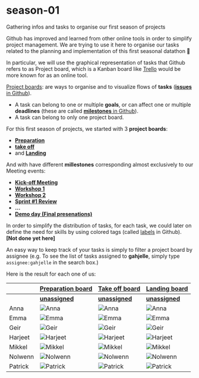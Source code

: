 # season-01

Gathering infos and tasks to organise our first season of projects

Github has improved and learned from other online tools in order to simplify project management. We are trying to use it here to organise our tasks related to the planning and implementation of this first seasonal datathon :100:


In particular, we will use the graphical representation of tasks that Github refers to as Project board, which is a Kanban board like [Trello](https://trello.com/b/TBUZ7pE5/kanban-board-example-w-scrum) would be more known for as an online tool.

[Project boards](https://github.com/DataForGood-Norway/season-01/projects): are ways to organise and to visualize flows of __tasks__ ([**issues** in Github](https://github.com/DataForGood-Norway/season-01/issues)).

  * A task can belong to one or multiple __goals__, or can affect one or multiple __deadlines__ (these are called [**milestones** in Github](https://github.com/DataForGood-Norway/season-01/milestones)).
  * A task can belong to only one project board.
  
  
  For this first season of projects, we started with 3 __project boards__:
  
  * [**Preparation**](https://github.com/DataForGood-Norway/season-01/projects/1)
  * [**take off**](https://github.com/DataForGood-Norway/season-01/projects/2)
  * and [**Landing**](https://github.com/DataForGood-Norway/season-01/projects/3)
  
  
  And with have different __millestones__ corresponding almost exclusively to our Meeting events:
  
 * [**Kick-off Meeting**](https://github.com/DataForGood-Norway/season-01/milestone/1)
 * [**Workshop 1**](https://github.com/DataForGood-Norway/season-01/milestone/2)
 * [**Workshop 2**](https://github.com/DataForGood-Norway/season-01/milestone/3)
 * [**Sprint #1 Review**](https://github.com/DataForGood-Norway/season-01/milestone/4)
 * **...**
 * [**Demo day (Final presenations)**](https://github.com/DataForGood-Norway/season-01/milestone/8)



In order to simplify the distribution of tasks, for each task, we could later on define the need for skills by using colored tags (called [labels](https://github.com/DataForGood-Norway/season-01/labels) in Github). **[Not done yet here]**

An easy way to keep track of your tasks is simply to filter a project board by assignee (e.g. To see the list of tasks assigned to __gahjelle__, simply type `assignee:gahjelle` in the search box.)

Here is the result for each one of us:



|         |                                           [Preparation board](https://github.com/DataForGood-Norway/season-01/projects/1)                                            |                                            [Take off board](https://github.com/DataForGood-Norway/season-01/projects/2)                                            |                                            [Landing board](https://github.com/DataForGood-Norway/season-01/projects/3)                                             |
|---------|--------------------------------------------------------------------------------------------------------------------------------------------------------------------|--------------------------------------------------------------------------------------------------------------------------------------------------------------------|--------------------------------------------------------------------------------------------------------------------------------------------------------------------|
|         | [**unassigned**](https://github.com/DataForGood-Norway/season-01/projects/1?card_filter_query=no%3Aassignee)                                                       | [**unassigned**](https://github.com/DataForGood-Norway/season-01/projects/2?card_filter_query=no%3Aassignee)                                                       | [**unassigned**](https://github.com/DataForGood-Norway/season-01/projects/3?card_filter_query=no%3Aassignee)                                                       |
| Anna    | ![Anna](https://github.com/ankhek.png?size=64)[](https://github.com/DataForGood-Norway/season-01/projects/1?card_filter_query=assignee%3Aankhek)                   | ![Anna](https://github.com/ankhek.png?size=64)[](https://github.com/DataForGood-Norway/season-01/projects/1?card_filter_query=assignee%3Aankhek)                   | ![Anna](https://github.com/ankhek.png?size=64)[](https://github.com/DataForGood-Norway/season-01/projects/1?card_filter_query=assignee%3Aankhek)                   |
| Emma    | ![Emma](https://github.com/makingwaves27.png?size=64)[](https://github.com/DataForGood-Norway/season-01/projects/1?card_filter_query=assignee%3Amakingwaves27)     | ![Emma](https://github.com/makingwaves27.png?size=64)[](https://github.com/DataForGood-Norway/season-01/projects/1?card_filter_query=assignee%3Amakingwaves27)     | ![Emma](https://github.com/makingwaves27.png?size=64)[](https://github.com/DataForGood-Norway/season-01/projects/1?card_filter_query=assignee%3Amakingwaves27)     |
| Geir    | ![Geir](https://github.com/gahjelle.png?size=64)[](https://github.com/DataForGood-Norway/season-01/projects/1?card_filter_query=assignee%3Agahjelle)               | ![Geir](https://github.com/gahjelle.png?size=64)[](https://github.com/DataForGood-Norway/season-01/projects/1?card_filter_query=assignee%3Agahjelle)               | ![Geir](https://github.com/gahjelle.png?size=64)[](https://github.com/DataForGood-Norway/season-01/projects/1?card_filter_query=assignee%3Agahjelle)               |
| Harjeet | ![Harjeet](https://github.com/tanyuu.png?size=64)[](https://github.com/DataForGood-Norway/season-01/projects/1?card_filter_query=assignee%3Atanyuu)                | ![Harjeet](https://github.com/tanyuu.png?size=64)[](https://github.com/DataForGood-Norway/season-01/projects/1?card_filter_query=assignee%3Atanyuu)                | ![Harjeet](https://github.com/tanyuu.png?size=64)[](https://github.com/DataForGood-Norway/season-01/projects/1?card_filter_query=assignee%3Atanyuu)                |
| Mikkel  | ![Mikkel](https://github.com/mikkelantonsen.png?size=64)[](https://github.com/DataForGood-Norway/season-01/projects/1?card_filter_query=assignee%3Amikkelantonsen) | ![Mikkel](https://github.com/mikkelantonsen.png?size=64)[](https://github.com/DataForGood-Norway/season-01/projects/1?card_filter_query=assignee%3Amikkelantonsen) | ![Mikkel](https://github.com/mikkelantonsen.png?size=64)[](https://github.com/DataForGood-Norway/season-01/projects/1?card_filter_query=assignee%3Amikkelantonsen) |
| Nolwenn | ![Nolwenn](https://github.com/elowane.png?size=64)[](https://github.com/DataForGood-Norway/season-01/projects/1?card_filter_query=assignee%3Aelowane)              | ![Nolwenn](https://github.com/elowane.png?size=64)[](https://github.com/DataForGood-Norway/season-01/projects/1?card_filter_query=assignee%3Aelowane)              | ![Nolwenn](https://github.com/elowane.png?size=64)[](https://github.com/DataForGood-Norway/season-01/projects/1?card_filter_query=assignee%3Aelowane)              |
| Patrick | ![Patrick](https://github.com/patechoc.png?size=64)[](https://github.com/DataForGood-Norway/season-01/projects/1?card_filter_query=assignee%3Apatechoc)            | ![Patrick](https://github.com/patechoc.png?size=64)[](https://github.com/DataForGood-Norway/season-01/projects/1?card_filter_query=assignee%3Apatechoc)            | ![Patrick](https://github.com/patechoc.png?size=64)[](https://github.com/DataForGood-Norway/season-01/projects/1?card_filter_query=assignee%3Apatechoc)            |
